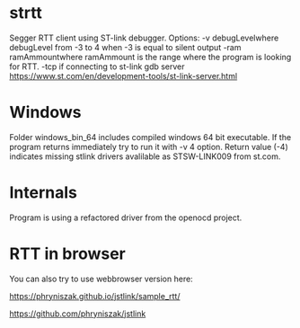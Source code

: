 # strtt
Segger RTT client using ST-link debugger.
Options:
-v debugLevelwhere debugLevel from -3 to 4 when -3 is equal to silent output
-ram ramAmmountwhere ramAmmount is the range where the program is looking for RTT. 
-tcp if connecting to st-link gdb server https://www.st.com/en/development-tools/st-link-server.html

# Windows
Folder windows_bin_64 includes compiled windows 64 bit executable. If the program returns immediately try to run it with -v 4 option. Return value (-4) indicates missing stlink drivers avalilable as STSW-LINK009 from st.com.

# Internals
Program is using a refactored driver from the openocd project.

# RTT in browser
You can also try to use webbrowser version here:

https://phryniszak.github.io/jstlink/sample_rtt/

https://github.com/phryniszak/jstlink
